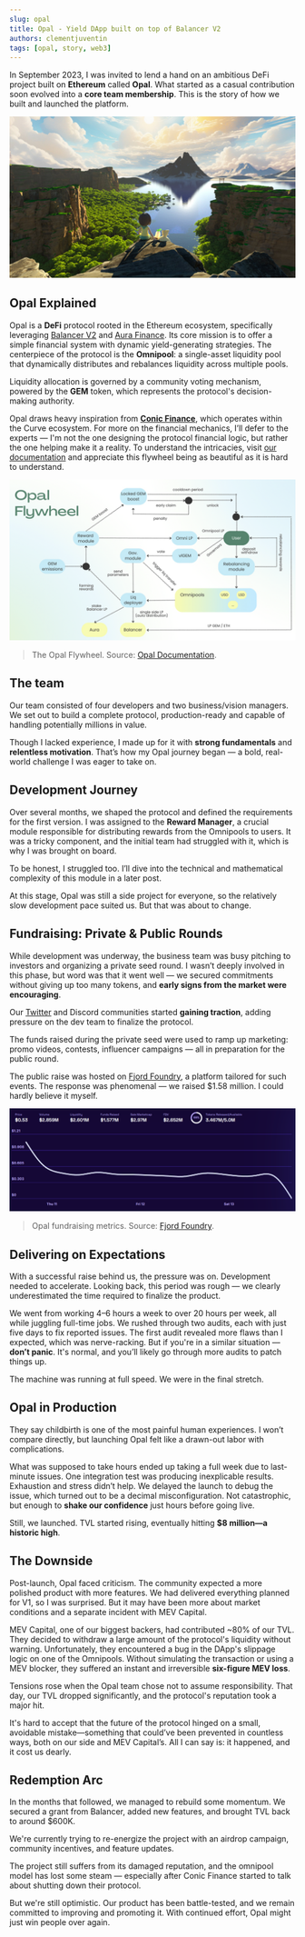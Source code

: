 ```yaml
---
slug: opal 
title: Opal - Yield DApp built on top of Balancer V2
authors: clementjuventin
tags: [opal, story, web3]
---
```


In September 2023, I was invited to lend a hand on an ambitious DeFi project built on **Ethereum** called **Opal**. What started as a casual contribution soon evolved into a **core team membership**. This is the story of how we built and launched the platform.

<!-- truncate -->

![Opal Cover](/img/opal_cover.jpeg)

## Opal Explained

Opal is a **DeFi** protocol rooted in the Ethereum ecosystem, specifically leveraging [Balancer V2](https://balancer.fi/) and [Aura Finance](https://aura.finance/). Its core mission is to offer a simple financial system with dynamic yield-generating strategies. The centerpiece of the protocol is the **Omnipool**: a single-asset liquidity pool that dynamically distributes and rebalances liquidity across multiple pools.

Liquidity allocation is governed by a community voting mechanism, powered by the **GEM** token, which represents the protocol's decision-making authority.

Opal draws heavy inspiration from [**Conic Finance**](https://conic.finance/), which operates within the Curve ecosystem. For more on the financial mechanics, I’ll defer to the experts — I'm not the one designing the protocol financial logic, but rather the one helping make it a reality. To understand the intricacies, visit [our documentation](https://docs.opaldefi.xyz/) and appreciate this flywheel being as beautiful as it is hard to understand.

![Opal Flywheel](/img/opal_flywheel.png)
> The Opal Flywheel. Source: [Opal Documentation](https://docs.opaldefi.xyz/).

## The team

Our team consisted of four developers and two business/vision managers. We set out to build a complete protocol, production-ready and capable of handling potentially millions in value.

Though I lacked experience, I made up for it with **strong fundamentals** and **relentless motivation**. That’s how my Opal journey began — a bold, real-world challenge I was eager to take on.

## Development Journey

Over several months, we shaped the protocol and defined the requirements for the first version. I was assigned to the **Reward Manager**, a crucial module responsible for distributing rewards from the Omnipools to users. It was a tricky component, and the initial team had struggled with it, which is why I was brought on board.

To be honest, I struggled too. I’ll dive into the technical and mathematical complexity of this module in a later post.

At this stage, Opal was still a side project for everyone, so the relatively slow development pace suited us. But that was about to change.

## Fundraising: Private & Public Rounds

While development was underway, the business team was busy pitching to investors and organizing a private seed round. I wasn’t deeply involved in this phase, but word was that it went well — we secured commitments without giving up too many tokens, and **early signs from the market were encouraging**.

Our [Twitter](https://x.com/opaldefi) and Discord communities started **gaining traction**, adding pressure on the dev team to finalize the protocol.

The funds raised during the private seed were used to ramp up marketing: promo videos, contests, influencer campaigns — all in preparation for the public round.

The public raise was hosted on [Fjord Foundry](https://app.fjordfoundry.com/token-sales/0x1F272Ab2BDc512cb59e7b49485eFE16d2d7F9ffa), a platform tailored for such events. The response was phenomenal — we raised $1.58 million. I could hardly believe it myself.

![Opal fundraising metrics](/img/opal_fundraise.png)
> Opal fundraising metrics. Source: [Fjord Foundry](https://app.fjordfoundry.com/token-sales/0x1F272Ab2BDc512cb59e7b49485eFE16d2d7F9ffa).

## Delivering on Expectations 

With a successful raise behind us, the pressure was on. Development needed to accelerate. Looking back, this period was rough — we clearly underestimated the time required to finalize the product.

We went from working 4–6 hours a week to over 20 hours per week, all while juggling full-time jobs. We rushed through two audits, each with just five days to fix reported issues. The first audit revealed more flaws than I expected, which was nerve-racking. But if you're in a similar situation — **don’t panic**. It's normal, and you’ll likely go through more audits to patch things up.

The machine was running at full speed. We were in the final stretch.

## Opal in Production

They say childbirth is one of the most painful human experiences. I won’t compare directly, but launching Opal felt like a drawn-out labor with complications.

What was supposed to take hours ended up taking a full week due to last-minute issues. One integration test was producing inexplicable results. Exhaustion and stress didn’t help. We delayed the launch to debug the issue, which turned out to be a decimal misconfiguration. Not catastrophic, but enough to **shake our confidence** just hours before going live.

Still, we launched. TVL started rising, eventually hitting **$8 million—a historic high**.

## The Downside

Post-launch, Opal faced criticism. The community expected a more polished product with more features. We had delivered everything planned for V1, so I was surprised. But it may have been more about market conditions and a separate incident with MEV Capital.

MEV Capital, one of our biggest backers, had contributed ~80% of our TVL. They decided to withdraw a large amount of the protocol's liquidity without warning. Unfortunately, they encountered a bug in the DApp's slippage logic on one of the Omnipools. Without simulating the transaction or using a MEV blocker, they suffered an instant and irreversible **six-figure MEV loss**.

Tensions rose when the Opal team chose not to assume responsibility. That day, our TVL dropped significantly, and the protocol's reputation took a major hit.

It's hard to accept that the future of the protocol hinged on a small, avoidable mistake—something that could’ve been prevented in countless ways, both on our side and MEV Capital’s. All I can say is: it happened, and it cost us dearly.

## Redemption Arc

In the months that followed, we managed to rebuild some momentum. We secured a grant from Balancer, added new features, and brought TVL back to around $600K.

We're currently trying to re-energize the project with an airdrop campaign, community incentives, and feature updates.

The project still suffers from its damaged reputation, and the omnipool model has lost some steam — especially after Conic Finance started to talk about shutting down their protocol.

But we're still optimistic. Our product has been battle-tested, and we remain committed to improving and promoting it. With continued effort, Opal might just win people over again.